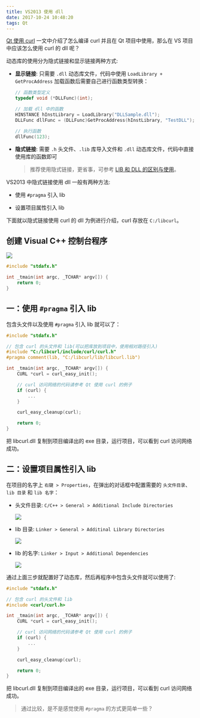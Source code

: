 ```yaml
---
title: VS2013 使用 dll
date: 2017-10-24 10:48:20
tags: Qt
---
```


[Qt 使用 curl](http://qtdebug.com/qt-curl) 一文中介绍了怎么编译 curl 并且在 Qt 项目中使用，那么在 VS 项目中应该怎么使用 curl 的 dll 呢？

动态库的使用分为隐式链接和显示链接两种方式:

* **显示链接**: 只需要 `.dll` 动态库文件，代码中使用 `LoadLibrary + GetProcAddress` 加载函数后需要自己进行函数类型转换：

  ```cpp
  // 函数类型定义
  typedef void (*DLLFunc)(int); 

  // 加载 dll 中的函数
  HINSTANCE hInstLibrary = LoadLibrary("DLLSample.dll");
  DLLFunc dllFunc = (DLLFunc)GetProcAddress(hInstLibrary, "TestDLL");

  // 执行函数
  dllFunc(123);
  ```

* **隐式链接**: 需要 `.h` 头文件、`.lib` 库导入文件和 `.dll` 动态库文件，代码中直接使用库的函数即可

  > 推荐使用隐式链接，更省事，可参考 [LIB 和 DLL 的区别与使用](http://www.cppblog.com/biao/archive/2013/03/14/198416.html)。

VS2013 中隐式链接使用 dll 一般有两种方法:

* 使用 `#pragma` 引入 lib

* 设置项目属性引入 lib<!--more-->


下面就以隐式链接使用 curl 的 dll 为例进行介绍，curl 存放在 `C:/libcurl`。

## 创建 Visual C++ 控制台程序

![](/img/qt/vs-dll-1.png)

```cpp
#include "stdafx.h"

int _tmain(int argc, _TCHAR* argv[]) {
    return 0;
}
```

## 一：使用 `#pragma` 引入 lib

包含头文件以及使用 `#pragma` 引入 lib 就可以了：

```cpp
#include "stdafx.h"

// 包含 curl 的头文件和 lib(可以把库放到项目中，使用相对路径引入)
#include "C:/libcurl/include/curl/curl.h"
#pragma comment(lib, "C:/libcurl/lib/libcurl.lib")

int _tmain(int argc, _TCHAR* argv[]) {
    CURL *curl = curl_easy_init();

    // curl 访问网络的代码请参考 Qt 使用 curl 的例子
    if (curl) {
        ...
    }

    curl_easy_cleanup(curl);

    return 0;
}
```

把 libcurl.dll 复制到项目编译出的 exe 目录，运行项目，可以看到 curl 访问网络成功。

## 二：设置项目属性引入 lib

在项目的名字上 `右键 > Properties`，在弹出的对话框中配置需要的 `头文件目录`、`lib 目录` 和  `lib 名字`：

* 头文件目录: `C/C++ > General > Additional Include Directories`

  ![](/img/qt/vs-dll-2.png)

* lib 目录: `Linker > General > Additinal Library Directories`

  ![](/img/qt/vs-dll-3.png)

* lib 的名字: `Linker > Input > Additional Dependencies`

  ![](/img/qt/vs-dll-4.png)

通过上面三步就配置好了动态库，然后再程序中包含头文件就可以使用了:

```cpp
#include "stdafx.h"

// 包含 curl 的头文件和 lib
#include <curl/curl.h>

int _tmain(int argc, _TCHAR* argv[]) {
    CURL *curl = curl_easy_init();

    // curl 访问网络的代码请参考 Qt 使用 curl 的例子
    if (curl) {
        ...
    }

    curl_easy_cleanup(curl);

    return 0;
}
```

把 libcurl.dll 复制到项目编译出的 exe 目录，运行项目，可以看到 curl 访问网络成功。

> 通过比较，是不是感觉使用 `#pragma` 的方式更简单一些？